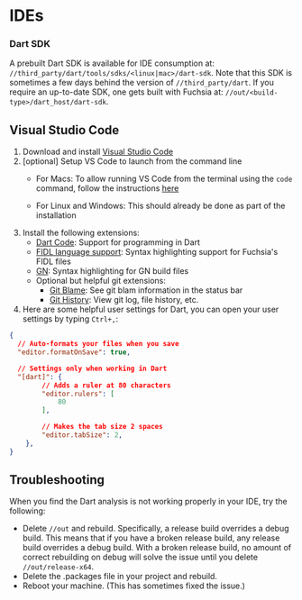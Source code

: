 # IDEs

### Dart SDK

A prebuilt Dart SDK is available for IDE consumption at:
`//third_party/dart/tools/sdks/<linux|mac>/dart-sdk`.
Note that this SDK is sometimes a few days behind the version of
`//third_party/dart`. If you require an up-to-date SDK, one gets built with
Fuchsia at:
`//out/<build-type>/dart_host/dart-sdk`.

## Visual Studio Code

1. Download and install [Visual Studio Code](https://code.visualstudio.com/)
1. [optional] Setup VS Code to launch from the command line
    * For Macs: To allow running VS Code from the terminal using the `code` command, follow the instructions [here](https://code.visualstudio.com/docs/setup/mac#_launching-from-the-command-line)

    * For Linux and Windows: This should already be done as part of the installation
1. Install the following extensions:
    * [Dart Code](https://marketplace.visualstudio.com/items?itemName=Dart-Code.dart-code): Support for programming in Dart
    * [FIDL language support](https://marketplace.visualstudio.com/items?itemName=fuchsia-authors.language-fidl): Syntax highlighting support for Fuchsia's FIDL files
    * [GN](https://marketplace.visualstudio.com/items?itemName=npclaudiu.vscode-gn): Syntax highlighting for GN build files
    * Optional but helpful git extensions:
      * [Git Blame](https://marketplace.visualstudio.com/items?itemName=waderyan.gitblame): See git blam information in the status bar
      * [Git History](https://marketplace.visualstudio.com/items?itemName=donjayamanne.githistory): View git log, file history, etc.
1. Here are some helpful user settings for Dart, you can open your user settings by typing `Ctrl+,`:
```json
{
  // Auto-formats your files when you save
  "editor.formatOnSave": true,

  // Settings only when working in Dart
  "[dart]": {
        // Adds a ruler at 80 characters
        "editor.rulers": [
            80
        ],

        // Makes the tab size 2 spaces
        "editor.tabSize": 2,
    },
}

```


## Troubleshooting

When you find the Dart analysis is not working properly in your IDE, try the
following:
- Delete `//out` and rebuild. Specifically, a release build overrides a debug
  build. This means that if you have a broken release build, any release build
  overrides a debug build. With a broken release build, no amount of correct
  rebuilding on debug will solve the issue until you delete
  `//out/release-x64`.
- Delete the .packages file in your project and rebuild.
- Reboot your machine.  (This has sometimes fixed the issue.)

